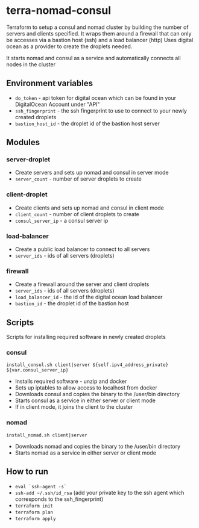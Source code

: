 # terra-nomad-consul
Terraform to setup a consul and nomad cluster by building the number of servers and clients specified.
It wraps them around a firewall that can only be accesses via a bastion host (ssh) and a load balancer (http)
Uses digital ocean as a provider to create the droplets needed.

It starts nomad and consul as a service and automatically connects all nodes in the cluster

## Environment variables
* `do_token` - api token for digital ocean which can be found in your DigitalOcean Account under "API"
* `ssh_fingerprint` - the ssh fingerprint to use to connect to your newly created droplets
* `bastion_host_id` - the droplet id of the bastion host server

## Modules
### server-droplet
* Create servers and sets up nomad and consul in server mode
* `server_count` - number of server droplets to create

### client-droplet
* Create clients and sets up nomad and consul in client mode
* `client_count` - number of client droplets to create
* `consul_server_ip` - a consul server ip

### load-balancer
* Create a public load balancer to connect to all servers
* `server_ids` - ids of all servers (droplets)

### firewall
* Create a firewall around the server and client droplets
* `server_ids` - ids of all servers (droplets)
* `load_balancer_id` - the id of the digital ocean load balancer
* `bastion_id` - the droplet id of the bastion host

## Scripts
Scripts for installing required software in newly created droplets

### consul
`install_consul.sh client|server ${self.ipv4_address_private} ${var.consul_server_ip}`
* Installs required software - unzip and docker
* Sets up iptables to allow access to localhost from docker
* Downloads consul and copies the binary to the /user/bin directory
* Starts consul as a service in either server or client mode
* If in client mode, it joins the client to the cluster

### nomad
`install_nomad.sh client|server`
* Downloads nomad and copies the binary to the /user/bin directory
* Starts nomad as a service in either server or client mode


## How to run
* ``eval `ssh-agent -s` ``
* `ssh-add ~/.ssh/id_rsa` (add your private key to the ssh agent which corresponds to the ssh_fingerprint)
* `terraform init`
* `terraform plan`
* `terraform apply`
